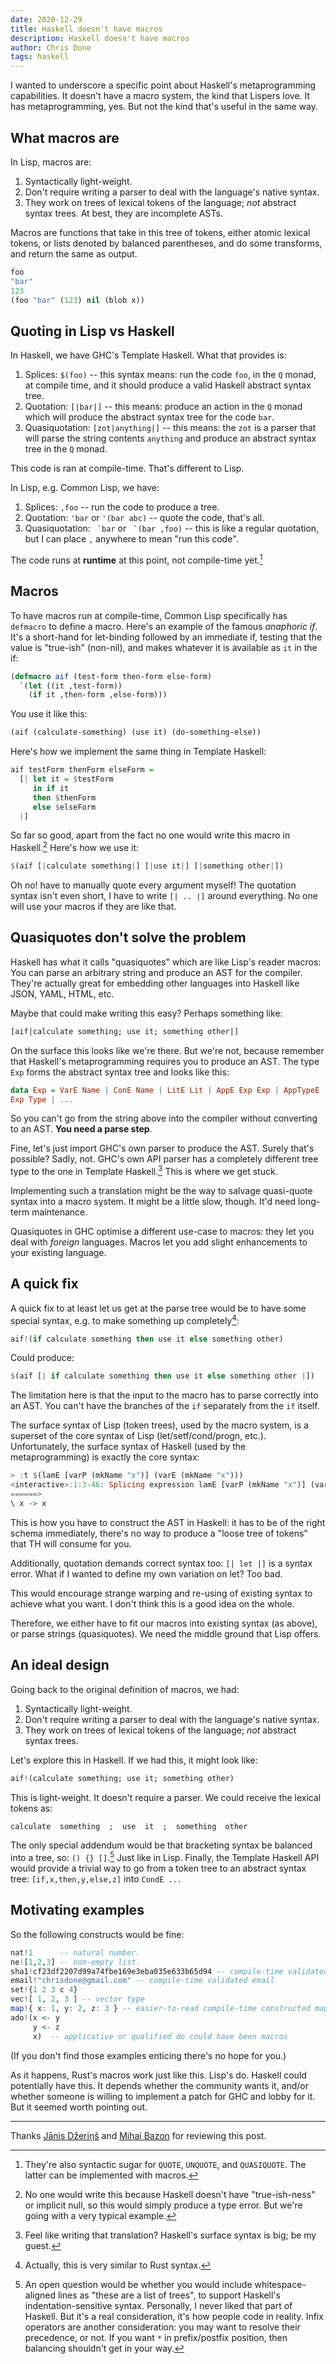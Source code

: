 ```yaml
---
date: 2020-12-29
title: Haskell doesn't have macros
description: Haskell doesn't have macros
author: Chris Done
tags: haskell
---
```


I wanted to underscore a specific point about Haskell's
metaprogramming capabilities. It doesn't have a macro system, the kind
that Lispers love. It has metaprogramming, yes. But not the kind
that's useful in the same way.

## What macros are

In Lisp, macros are:

1. Syntactically light-weight.
2. Don't require writing a parser to deal with the language's native
syntax.
3. They work on trees of lexical tokens of the language; _not_
abstract syntax trees. At best, they are incomplete ASTs.

Macros are functions that take in this tree of tokens, either atomic
lexical tokens, or lists denoted by balanced parentheses, and
do some transforms, and return the same as output.

```lisp
foo
"bar"
123
(foo "bar" (123) nil (blob x))
```

## Quoting in Lisp vs Haskell

In Haskell, we have GHC's Template Haskell. What that provides is:

1. Splices: `$(foo)` -- this syntax means: run the code `foo`, in the
`Q` monad, at compile time, and it should produce a valid Haskell
abstract syntax tree.
2. Quotation: `[|bar|]` -- this means: produce an action in the `Q`
monad which will produce the abstract syntax tree for the code
`bar`.
3. Quasiquotation: `[zot|anything|]` -- this means: the `zot` is a
parser that will parse the string contents `anything` and produce
an abstract syntax tree in the `Q` monad.

This code is ran at compile-time. That's different to Lisp.

In Lisp, e.g. Common Lisp, we have:

1. Splices: `,foo` -- run the code to produce a tree.
2. Quotation: `'bar` or `'(bar abc)` -- quote the code, that's all.
3. Quasiquotation: `` `bar`` or `` `(bar ,foo)``  --
this is like a regular quotation, but I can place `,` anywhere to
mean "run this code".

The code runs at **runtime** at this point, not compile-time yet.[^1]

## Macros

To have macros run at compile-time, Common Lisp specifically has
`defmacro` to define a macro. Here's an example of the famous
_anaphoric if_. It's a short-hand for let-binding followed by an
immediate if, testing that the value is "true-ish" (non-nil), and
makes whatever it is available as `it` in the if:

```lisp
(defmacro aif (test-form then-form else-form)
  `(let ((it ,test-form))
    (if it ,then-form ,else-form)))
```

You use it like this:

```lisp
(aif (calculate-something) (use it) (do-something-else))
```

Here's how we implement the same thing in Template Haskell:

``` haskell
aif testForm thenForm elseForm =
  [| let it = $testForm
     in if it
     then $thenForm
     else $elseForm
  |]
```

So far so good, apart from the fact no one would write this macro in
Haskell.[^2] Here's how we use it:

``` haskell
$(aif [|calculate something|] [|use it|] [|something other|])
```

Oh no! have to manually quote every argument myself! The quotation
syntax isn't even short, I have to write `[| .. |]` around
everything. No one will use your macros if they are like that.

## Quasiquotes don't solve the problem

Haskell has what it calls "quasiquotes" which are like Lisp's reader
macros: You can parse an arbitrary string and produce an AST for the
compiler. They're actually great for embedding other languages into
Haskell like JSON, YAML, HTML, etc.

Maybe that could make writing this easy? Perhaps something like:

``` haskell
[aif|calculate something; use it; something other|]
```

On the surface this looks like we're there. But we're not, because
remember that Haskell's metaprogramming requires you to produce an
AST. The type `Exp` forms the abstract syntax tree and looks like this:

``` haskell
data Exp = VarE Name | ConE Name | LitE Lit | AppE Exp Exp | AppTypeE
Exp Type | ...
```

So you can't go from the string above into the compiler without
converting to an AST. **You need a parse step**.

Fine, let's just import GHC's own parser to produce the AST. Surely
that's possible? Sadly, not. GHC's own API parser has a completely
different tree type to the one in Template Haskell.[^3] This
is where we get stuck.

Implementing such a translation might be the way to salvage
quasi-quote syntax into a macro system. It might be a little slow,
though. It'd need long-term maintenance.

Quasiquotes in GHC optimise a different use-case to macros: they let
you deal with _foreign_ languages. Macros let you add slight
enhancements to your existing language.

## A quick fix

A quick fix to at least let us get at the parse tree would be to have
some special syntax, e.g. to make something up completely[^4]:

```haskell
aif!(if calculate something then use it else something other)
```

Could produce:

```haskell
$(aif [| if calculate something then use it else something other |])
```

The limitation here is that the input to the macro has to parse
correctly into an AST. You can't have the branches of the `if`
separately from the `if` itself.

The surface syntax of Lisp (token trees), used by the macro system, is
a superset of the core syntax of Lisp (let/setf/cond/progn,
etc.). Unfortunately, the surface syntax of Haskell (used by the
metaprogramming) is exactly the core syntax:

``` haskell
> :t $(lamE [varP (mkName "x")] (varE (mkName "x")))
<interactive>:1:3-46: Splicing expression lamE [varP (mkName "x")] (varE (mkName "x"))
======>
\ x -> x
```

This is how you have to construct the AST in Haskell: it has to be of
the right schema immediately, there's no way to produce a "loose tree
of tokens" that TH will consume for you.

Additionally, quotation demands correct syntax too: `[| let |]` is a
syntax error. What if I wanted to define my own variation on let? Too
bad.

This would encourage strange warping and re-using of existing syntax
to achieve what you want. I don't think this is a good idea on the
whole.

Therefore, we either have to fit our macros into existing syntax (as
above), or parse strings (quasiquotes). We need the middle ground that
Lisp offers.

## An ideal design

Going back to the original definition of macros, we had:

1. Syntactically light-weight.
2. Don't require writing a parser to deal with the language's native
syntax.
3. They work on trees of lexical tokens of the language; _not_
abstract syntax trees.

Let's explore this in Haskell. If we had this, it might look like:

``` haskell
aif!(calculate something; use it; something other)
```

This is light-weight. It doesn't require a parser. We could receive
the lexical tokens as:

``` haskell
calculate  something  ;  use  it  ;  something  other
```

The only special addendum would be that bracketing syntax be balanced
into a tree, so: `() {} []`.[^5] Just like in Lisp. Finally, the
Template Haskell API would provide a trivial way to go from a token
tree to an abstract syntax tree: `[if,x,then,y,else,z]` into `CondE
...`

## Motivating examples

So the following constructs would be fine:

```haskell
nat!1      -- natural number.
ne![1,2,3] -- non-empty list.
sha1!cf23df2207d99a74fbe169e3eba035e633b65d94 -- compile-time validated sha1
email!"chrisdone@gmail.com" -- compile-time validated email
set!{1 2 3 c 4}
vec![ 1, 2, 3 ] -- vector type
map!{ x: 1, y: 2, z: 3 } -- easier-to-read compile-time constructed map
ado!(x <- y
     y <- z
     x)  -- applicative or qualified do could have been macros
```

(If you don't find those examples enticing there's no hope for you.)

As it happens, Rust's macros work just like this. Lisp's do. Haskell
could potentially have this. It depends whether the community wants
it, and/or whether someone is willing to implement a patch for GHC and
lobby for it. But it seemed worth pointing out.

---

Thanks [Jānis ǅeriņš](https://www.jonis.lv/) and
[Mihai Bazon](http://lisperator.net/) for reviewing this post.

[^1]: They're also syntactic sugar for `QUOTE`, `UNQUOTE`, and
`QUASIQUOTE`. The latter can be implemented with macros.

[^2]: No one would write this because Haskell doesn't have
"true-ish-ness" or implicit null, so this would simply produce a type
error. But we're going with a very typical example.

[^3]: Feel like writing that translation?  Haskell's surface syntax is
big; be my guest.

[^4]: Actually, this is very similar to Rust syntax.

[^5]: An open question would be whether you would include
whitespace-aligned lines as "these are a list of trees", to support
Haskell's indentation-sensitive syntax. Personally, I never liked that
part of Haskell. But it's a real consideration, it's how people code
in reality. Infix operators are another consideration: you may want to
resolve their precedence, or not. If you want `*` in prefix/postfix
position, then balancing shouldn't get in your way.
